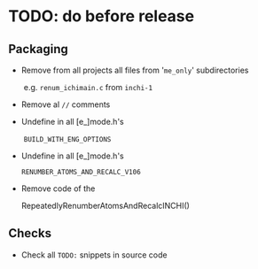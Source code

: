 # TODO: do before release

## Packaging

- Remove from all projects all files from '`me_only`' subdirectories

  ​			e.g. `renum_ichimain.c` from `inchi-1`

- Remove al `//` comments

- Undefine in all [e_]mode.h's 

  ​			`BUILD_WITH_ENG_OPTIONS`

- Undefine in all [e_]mode.h's 

  `RENUMBER_ATOMS_AND_RECALC_V106`
  
- Remove code of the

  RepeatedlyRenumberAtomsAndRecalcINCHI()
  
  

## Checks

- Check all `TODO:` snippets in source code 

